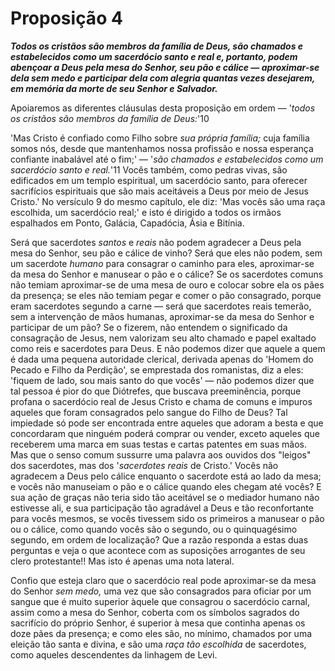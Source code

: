 # Proposição 4

***Todos os cristãos são membros da família de Deus, são chamados e estabelecidos como um sacerdócio santo e real e, portanto, podem abençoar a Deus pela mesa do Senhor, seu pão e cálice — aproximar-se dela sem medo e participar dela com alegria quantas vezes desejarem, em memória da morte de seu Senhor e Salvador.***

Apoiaremos as diferentes cláusulas desta proposição em ordem — '*todos os cristãos são membros da família de Deus:*'10

'Mas Cristo é confiado como Filho sobre *sua própria família;* cuja família somos nós, desde que mantenhamos nossa profissão e nossa esperança confiante inabalável até o fim;' — '*são chamados e estabelecidos como um sacerdócio santo e real.*'11 Vocês também, como pedras vivas, são edificados em um templo espiritual, um sacerdócio santo, para oferecer sacrifícios espirituais que são mais aceitáveis a Deus por meio de Jesus Cristo.' No versículo 9 do mesmo capítulo, ele diz: 'Mas vocês são uma raça escolhida, um sacerdócio real;' e isto é dirigido a todos os irmãos espalhados em Ponto, Galácia, Capadócia, Ásia e Bitínia.

Será que sacerdotes *santos* e *reais* não podem agradecer a Deus pela mesa do Senhor, seu pão e cálice de vinho? Será que eles não podem, sem um sacerdote *humano* para consagrar o caminho para eles, aproximar-se da mesa do Senhor e manusear o pão e o cálice? Se os sacerdotes comuns não temiam aproximar-se de uma mesa de ouro e colocar sobre ela os pães da presença; se eles não temiam pegar e comer o pão consagrado, porque eram sacerdotes segundo a carne — será que sacerdotes reais temerão, sem a intervenção de mãos humanas, aproximar-se da mesa do Senhor e participar de um pão? Se o fizerem, não entendem o significado da consagração de Jesus, nem valorizam seu alto chamado e papel exaltado como reis e sacerdotes para Deus. E não podemos dizer que aquele a quem é dada uma pequena autoridade clerical, derivada apenas do 'Homem do Pecado e Filho da Perdição', se emprestada dos romanistas, diz a eles: 'fiquem de lado, sou mais santo do que vocês' — não podemos dizer que tal pessoa é pior do que Diótrefes, que buscava preeminência, porque profana o sacerdócio real de Jesus Cristo e chama de comuns e impuros aqueles que foram consagrados pelo sangue do Filho de Deus? Tal impiedade só pode ser encontrada entre aqueles que adoram a besta e que concordaram que ninguém poderá comprar ou vender, exceto aqueles que receberem uma marca em suas testas e cartas patentes em suas mãos. Mas que o senso comum sussurre uma palavra aos ouvidos dos "leigos" dos sacerdotes, mas dos '*sacerdotes reais* de Cristo.' Vocês não agradecem a Deus pelo cálice enquanto o sacerdote está ao lado da mesa; e vocês não manuseiam o pão e o cálice quando eles chegam até vocês? E sua ação de graças não teria sido tão aceitável se o mediador humano não estivesse ali, e sua participação tão agradável a Deus e tão reconfortante para vocês mesmos, se vocês tivessem sido os primeiros a manusear o pão ou o cálice, como quando vocês são o segundo, ou o quinquagésimo segundo, em ordem de localização? Que a razão responda a estas duas perguntas e veja o que acontece com as suposições arrogantes de seu clero protestante!! Mas isto é apenas uma nota lateral.

Confio que esteja claro que o sacerdócio real pode aproximar-se da mesa do Senhor *sem medo,* uma vez que são consagrados para oficiar por um sangue que é muito superior àquele que consagrou o sacerdócio carnal, assim como a mesa do Senhor, coberta com os símbolos sagrados do sacrifício do próprio Senhor, é superior à mesa que continha apenas os doze pães da presença; e como eles são, no mínimo, chamados por uma eleição tão santa e divina, e são uma *raça tão escolhida* de sacerdotes, como aqueles descendentes da linhagem de Levi.
